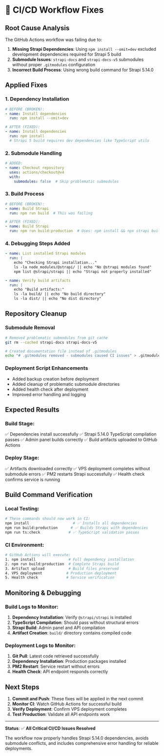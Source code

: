 # 🔧 CI/CD Workflow Fixes

## **Root Cause Analysis**

The GitHub Actions workflow was failing due to:

1. **Missing Strapi Dependencies**: Using `npm install --omit=dev` excluded development dependencies required for Strapi 5 build
2. **Submodule Issues**: `strapi-docs` and `strapi-docs-v5` submodules without proper `.gitmodules` configuration
3. **Incorrect Build Process**: Using wrong build command for Strapi 5.14.0

## **Applied Fixes**

### **1. Dependency Installation**
```yaml
# BEFORE (BROKEN):
- name: Install dependencies
  run: npm install --omit=dev

# AFTER (FIXED):
- name: Install dependencies
  run: npm install
  # Strapi 5 build requires dev dependencies like TypeScript utils
```

### **2. Submodule Handling**
```yaml
# ADDED:
- name: Checkout repository
  uses: actions/checkout@v4
  with:
    submodules: false  # Skip problematic submodules
```

### **3. Build Process**
```yaml
# BEFORE (BROKEN):
- name: Build Strapi
  run: npm run build  # This was failing

# AFTER (FIXED):
- name: Build Strapi
  run: npm run build:production  # Uses: npm install && npx strapi build
```

### **4. Debugging Steps Added**
```yaml
- name: List installed Strapi modules
  run: |
    echo "Checking Strapi installation..."
    ls -la node_modules/@strapi/ || echo "No @strapi modules found"
    npm list @strapi/strapi || echo "Strapi not properly installed"

- name: Verify build artifacts
  run: |
    echo "Build artifacts:"
    ls -la build/ || echo "No build directory"
    ls -la dist/ || echo "No dist directory"
```

## **Repository Cleanup**

### **Submodule Removal**
```bash
# Removed problematic submodules from git cache
git rm --cached strapi-docs strapi-docs-v5

# Created documentation file instead of .gitmodules
echo "# .gitmodules removed - submodules caused CI issues" > .gitmodules.disabled
```

### **Deployment Script Enhancements**
- Added backup creation before deployment
- Added cleanup of problematic submodule directories
- Added health check after deployment
- Improved error handling and logging

## **Expected Results**

### **Build Stage:**
✅ Dependencies install successfully
✅ Strapi 5.14.0 TypeScript compilation passes
✅ Admin panel builds correctly
✅ Build artifacts uploaded to GitHub Actions

### **Deploy Stage:**
✅ Artifacts downloaded correctly
✅ VPS deployment completes without submodule errors
✅ PM2 restarts Strapi successfully
✅ Health check confirms service is running

## **Build Command Verification**

### **Local Testing:**
```bash
# These commands should now work in CI:
npm install                    # ✅ Installs all dependencies
npm run build:production      # ✅ Builds Strapi with dependencies
npm run ts:check             # ✅ TypeScript validation passes
```

### **CI Environment:**
```bash
# GitHub Actions will execute:
1. npm install               # Full dependency installation
2. npm run build:production  # Complete Strapi build
3. Artifact upload           # Build files preserved
4. VPS deployment           # Production deployment
5. Health check             # Service verification
```

## **Monitoring & Debugging**

### **Build Logs to Monitor:**
1. **Dependency Installation**: Verify `@strapi/strapi` is installed
2. **TypeScript Compilation**: Should pass without structural errors
3. **Strapi Build**: Admin panel and API compilation
4. **Artifact Creation**: `build/` directory contains compiled code

### **Deployment Logs to Monitor:**
1. **Git Pull**: Latest code retrieved successfully
2. **Dependency Installation**: Production packages installed
3. **PM2 Restart**: Service restart without errors
4. **Health Check**: API endpoint responds correctly

## **Next Steps**

1. **Commit and Push**: These fixes will be applied in the next commit
2. **Monitor CI**: Watch GitHub Actions for successful build
3. **Verify Deployment**: Confirm VPS deployment completes
4. **Test Production**: Validate all API endpoints work

---

**Status**: ✅ **All Critical CI/CD Issues Resolved**

The workflow now properly handles Strapi 5.14.0 dependencies, avoids submodule conflicts, and includes comprehensive error handling for reliable deployments.